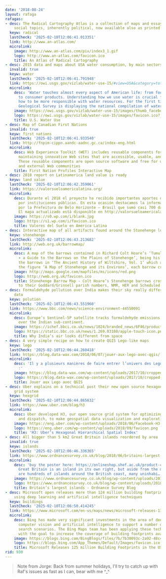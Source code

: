 ```yaml
---
date: '2018-08-24'
layout: rafaga
rafagas:
- desc: The Radical Cartography Atlas is a collection of maps and essays around globalization
    social topics, inherently political, now available also as printed book
  keyw: radical
  lastCheck: '2025-02-10T12:06:41.013351'
  link: http://www.an-atlas.com/
  microlink:
    image: http://www.an-atlas.com/pix/index3_1.gif
    logo: http://www.an-atlas.com/favicon.ico
    title: An Atlas of Radical Cartography
- desc: 2015 data and maps about USA water consumption, by main sectors
  invalid: true
  keyw: water
  lastCheck: '2025-02-10T12:06:41.791948'
  link: https://owi.usgs.gov/vizlab/water-use-15/#view=USA&category=total
  microlink:
    desc: 'Water touches almost every aspect of American life: from food to electricity
      to consumer products. Understanding how we use water is crucial for learning
      how to be more responsible with water resources. For the first time, the U.S.
      Geological Survey is displaying the national compilation of water…'
    image: https://owi.usgs.gov/vizlab/water-use-15/images/thumb_facebook.png?1234
    logo: https://owi.usgs.gov/vizlab/water-use-15/images/favicon.ico?_c=691864
    title: U.S. Water Use
- desc: Map of Canadian First Nations
  invalid: true
  keyw: first nations
  lastCheck: '2025-02-10T12:06:41.933540'
  link: http://fnpim-cippn.aandc-aadnc.gc.ca/index-eng.html
  microlink:
    desc: Web Experience Toolkit (WET) includes reusable components for building and
      maintaining innovative Web sites that are accessible, usable, and interoperable.
      These reusable components are open source software and free for use by departments
      and external Web communities
    title: First Nation Profiles Interactive Map
- desc: 2018 report on Latinamerica land value is ready
  keyw: land value
  lastCheck: '2025-02-10T12:06:42.359061'
  link: https://valorsueloamericalatina.org/
  microlink:
    desc: Durante el 2018 el proyecto ha recibido importantes aportes de datos realizados
      por instituciones públicas. En esta ocasión destacamos la información facilitada
      por la Prefeitura de Belo Horizonte – Brasil que sumó casi 700 datos a la Edición!
      El mapa actualizado está disponible en http://valorsueloamericalatina.giscloud.com/
    image: https://s0.wp.com/i/blank.jpg
    logo: https://s1.wp.com/i/favicon.ico
    title: Valores del Suelo en América Latina
- desc: Interactive map of all artifacts found around the Stonehenge location
  keyw: stonehenge
  lastCheck: '2025-02-10T12:06:43.213682'
  link: http://web.org.uk/barrowmap/
  microlink:
    desc: A map of the barrows contained in Richard Colt Hoare’s ‘Tumuli Wiltunenses
      - a Guide to the Barrows on the Plains of Stonehenge’, being his own index to
      the barrows in ‘The Ancient History of Wiltshire, Vol. 1’ which are shown in
      the figure ‘A Map of Stonehenge and its Environs’, each barrow cross-r…
    image: http://maps.google.com/mapfiles/ms/icons/red.png
    logo: http://web.org.uk/favicon.ico
    title: Stonehenge Barrow Map - Colt Hoare’s Stonehenge barrows cross-referenced
      to their Goddard/Grinsell parish numbers, NMR, HER and Scheduled Monument records
- desc: Formaldehyde pollution over India makes their sky really different from imagery
    data
  keyw: polution
  lastCheck: '2025-02-10T12:06:43.551960'
  link: https://www.bbc.com/news/science-environment-44550091
  microlink:
    desc: Europe’s Sentinel-5P satellite tracks formaldehyde emissions in the air
      over the Indian sub-continent.
    image: https://ichef.bbci.co.uk/news/1024/branded_news/6F46/production/_102168482_522768bc-6850-4dd3-b01c-1bbf8d02ff04.jpg
    logo: https://static.bbc.co.uk/news/1.269.03180/apple-touch-icon.png
    title: Why India’s air looks different from space
- desc: A very simple recipe on how to create QGIS Lego-like maps
  keyw: lego
  lastCheck: '2025-02-10T12:06:44.260418'
  link: https://blog.data-wax.com/2018/06/07/jouer-aux-lego-avec-qgis/
  microlink:
    desc: 'Il y a plusieurs manières de faire entrer l’univers des Lego dans QGIS
      :'
    image: https://blog.data-wax.com/wp-content/uploads/2017/10/cropped-wax-1.jpg
    logo: https://blog.data-wax.com/wp-content/uploads/2017/10/cropped-wax-192x192.jpg
    title: Jouer aux Lego avec QGIS
- desc: Uber explains on a technical post their new open source hexagonal hierarchical
    grid system
  keyw: hexgrid
  lastCheck: '2025-02-10T12:06:44.865632'
  link: https://www.uber.com/blog/h3
  microlink:
    desc: Uber developed H3, our open source grid system for optimizing ride pricing
      and dispatch, to make geospatial data visualization and exploration more accesible.
    image: https://eng.uber.com/wp-content/uploads/2018/06/Facebook-H3-1024x537.png
    logo: https://eng.uber.com/wp-content/uploads/2018/09/favicon.png
    title: 'H3: Uber’s Hexagonal Hierarchical Spatial Index'
- desc: All bigger than 5 km2 Great Britain islands reordered by area
  invalid: true
  keyw: islands
  lastCheck: '2025-02-10T12:06:46.336365'
  link: https://www.ordnancesurvey.co.uk/blog/2018/06/britains-largest-islands/
  microlink:
    desc: 'buy the poster here: https://onlineshop.shef.ac.uk/product-catalogue/professional-services/university-gifts-souvenirs/great-britains-islands-poster
      Great Britain is an island in its own right, but aside from the mainland, there
      are hundreds of islands around the British coast, many uninhabi…'
    image: https://www.ordnancesurvey.co.uk/blog/wp-content/uploads/2018/06/Poster-650.jpg
    logo: https://www.ordnancesurvey.co.uk/blog/wp-content/uploads/2018/07/cropped-favicon512x512-192x192.png
    title: Britain’s largest islands - Ordnance Survey Blog
- desc: Microsoft open releases more than 124 million building footprints, produced
    using deep learning and artificial intelligence techniques
  keyw: buildings
  lastCheck: '2025-02-10T12:06:50.414245'
  link: https://www.microsoft.com/en-us/maps/news/microsoft-releases-130-million-building-footprints-in-the-usa-as-open-data/
  microlink:
    desc: Bing has made very significant investments in the area of deep learning,
      computer vision and artificial intelligence to support a number of different
      search scenarios. The Bing Maps team has been applying these techniques as well
      with the goal to increase the coverage of building footprints availabl…
    image: https://blogs.bing.com/BingBlogs/files/7b/7b30093c-2a92-48c4-939a-9282c563fdff.PNG
    logo: https://blogs.bing.com/App_Themes/Default/Images/favicon.ico
    title: Microsoft Releases 125 million Building Footprints in the US as Open Data
rid: 930
---
```


> Note from Jorge: Back from summer holidays, I'll try to catch up with Raf's issues as fast as I can, bear with me ^_^